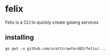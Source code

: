 # felix
Felix is a CLI to quickly create golang services

## installing
`go get -u github.com/scottcrawford03/felix/...`

